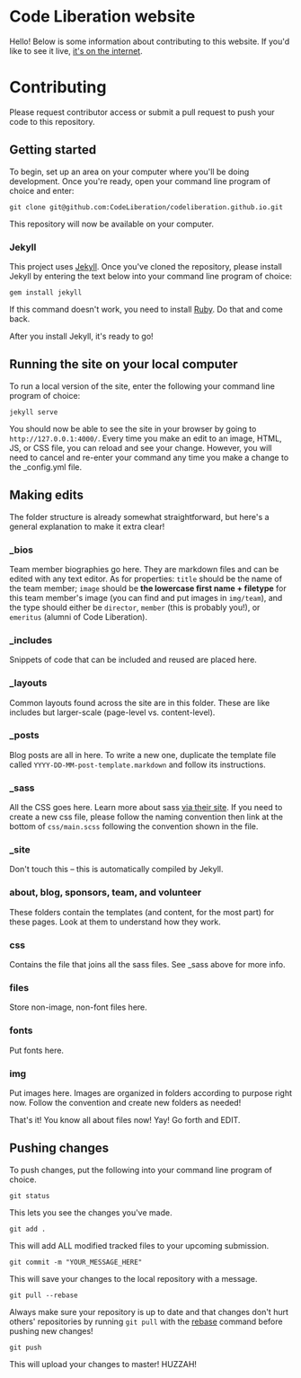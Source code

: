 Code Liberation website
========================

Hello! Below is some information about contributing to this website. If you'd like to see it live, [it's on the internet](http://codeliberation.github.io).

# Contributing
Please request contributor access or submit a pull request to push your code to this repository.

## Getting started
To begin, set up an area on your computer where you'll be doing development. Once you're ready, open your command line program of choice and enter:

`git clone git@github.com:CodeLiberation/codeliberation.github.io.git`

This repository will now be available on your computer.

### Jekyll
This project uses [Jekyll](https://jekyllrb.com/). Once you've cloned the repository, please install Jekyll by entering the text below into your command line program of choice:

`gem install jekyll`

If this command doesn't work, you need to install [Ruby](https://www.ruby-lang.org/en/). Do that and come back.

After you install Jekyll, it's ready to go!

## Running the site on your local computer
To run a local version of the site, enter the following your command line program of choice:

`jekyll serve`

You should now be able to see the site in your browser by going to `http://127.0.0.1:4000/`. Every time you make an edit to an image, HTML, JS, or CSS file, you can reload and see your change. However, you will need to cancel and re-enter your command any time you make a change to the _config.yml file.

## Making edits
The folder structure is already somewhat straightforward, but here's a general explanation to make it extra clear!

### _bios
Team member biographies go here. They are markdown files and can be edited with any text editor. As for properties: `title` should be the name of the team member; `image` should be **the lowercase first name + filetype** for this team member's image (you can find and put images in `img/team`), and the type should either be `director`, `member` (this is probably you!), or `emeritus` (alumni of Code Liberation).

### _includes
Snippets of code that can be included and reused are placed here.

### _layouts
Common layouts found across the site are in this folder. These are like includes but larger-scale (page-level vs. content-level).

### _posts
Blog posts are all in here. To write a new one, duplicate the template file called `YYYY-DD-MM-post-template.markdown` and follow its instructions.

### _sass
All the CSS goes here. Learn more about sass [via their site](http://sass-lang.com/). If you need to create a new css file, please follow the naming convention then link at the bottom of `css/main.scss` following the convention shown in the file.

### _site
Don't touch this – this is automatically compiled by Jekyll.

### about, blog, sponsors, team, and volunteer
These folders contain the templates (and content, for the most part) for these pages. Look at them to understand how they work.

### css
Contains the file that joins all the sass files. See _sass above for more info.

### files
Store non-image, non-font files here.

### fonts
Put fonts here.

### img
Put images here. Images are organized in folders according to purpose right now. Follow the convention and create new folders as needed!

That's it! You know all about files now! Yay! Go forth and EDIT.

## Pushing changes
To push changes, put the following into your command line program of choice. 

`git status`

This lets you see the changes you've made.

`git add .`

This will add ALL modified tracked files to your upcoming submission.

`git commit -m "YOUR_MESSAGE_HERE"`

This will save your changes to the local repository with a message.

`git pull --rebase`

Always make sure your repository is up to date and that changes don't hurt others' repositories by running `git pull` with the [rebase](https://git-scm.com/book/en/v2/Git-Branching-Rebasing) command before pushing new changes!

`git push`

This will upload your changes to master! HUZZAH!
